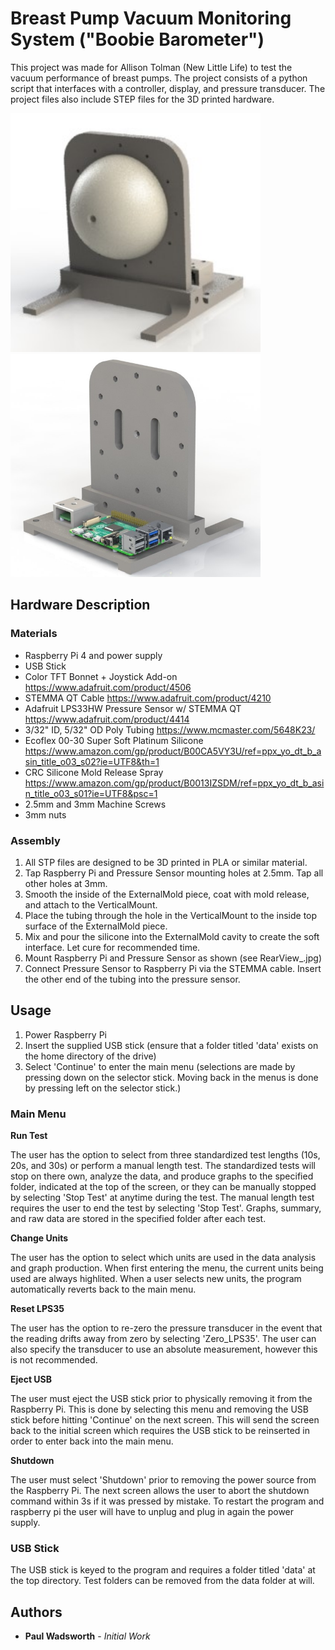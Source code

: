 # Breast Pump Vacuum Monitoring System ("Boobie Barometer")

This project was made for Allison Tolman (New Little Life) to test the vacuum performance of breast pumps. The project consists of a python script that interfaces with a controller, display, and pressure transducer. The project files also include STEP files for the 3D printed hardware.

<p float="left">
  <img src="/IMGs/MainView_.jpg" width="400">
  <img src="/IMGs/RearView_.jpg" width="400">
</p>


## Hardware Description

### Materials
- Raspberry Pi 4 and power supply
- USB Stick
- Color TFT Bonnet + Joystick Add-on https://www.adafruit.com/product/4506
- STEMMA QT Cable https://www.adafruit.com/product/4210
- Adafruit LPS33HW Pressure Sensor w/ STEMMA QT https://www.adafruit.com/product/4414
- 3/32" ID, 5/32" OD Poly Tubing https://www.mcmaster.com/5648K23/
- Ecoflex 00-30 Super Soft Platinum Silicone https://www.amazon.com/gp/product/B00CA5VY3U/ref=ppx_yo_dt_b_asin_title_o03_s02?ie=UTF8&th=1
- CRC Silicone Mold Release Spray https://www.amazon.com/gp/product/B0013IZSDM/ref=ppx_yo_dt_b_asin_title_o03_s01?ie=UTF8&psc=1
- 2.5mm and 3mm Machine Screws
- 3mm nuts

### Assembly
1) All STP files are designed to be 3D printed in PLA or similar material.
2) Tap Raspberry Pi and Pressure Sensor mounting holes at 2.5mm. Tap all other holes at 3mm.
3) Smooth the inside of the ExternalMold piece, coat with mold release, and attach to the VerticalMount.
4) Place the tubing through the hole in the VerticalMount to the inside top surface of the ExternalMold piece.
5) Mix and pour the silicone into the ExternalMold cavity to create the soft interface. Let cure for recommended time.
6) Mount Raspberry Pi and Pressure Sensor as shown (see RearView_.jpg)
7) Connect Pressure Sensor to Raspberry Pi via the STEMMA cable. Insert the other end of the tubing into the pressure sensor.

## Usage

1) Power Raspberry Pi  
2) Insert the supplied USB stick (ensure that a folder titled 'data' exists on the home directory of the drive)  
3) Select 'Continue' to enter the main menu (selections are made by pressing down on the selector stick. Moving back in the menus is done by pressing left on the selector stick.)

### Main Menu

**Run Test**

The user has the option to select from three standardized test lengths (10s, 20s, and 30s) or perform a manual length test. The standardized tests will stop on there own, analyze the data, and produce graphs to the specified folder, indicated at the top of the screen, or they can be manually stopped by selecting 'Stop Test' at anytime during the test. The manual length test requires the user to end the test by selecting 'Stop Test'. Graphs, summary, and raw data are stored in the specified folder after each test.

**Change Units**

The user has the option to select which units are used in the data analysis and graph production. When first entering the menu, the current units being used are always highlited. When a user selects new units, the program automatically reverts back to the main menu.  

**Reset LPS35**

The user has the option to re-zero the pressure transducer in the event that the reading drifts away from zero by selecting 'Zero_LPS35'. The user can also specify the transducer to use an absolute measurement, however this is not recommended.  

**Eject USB**

The user must eject the USB stick prior to physically removing it from the Raspberry Pi. This is done by selecting this menu and removing the USB stick before hitting 'Continue' on the next screen. This will send the screen back to the initial screen which requires the USB stick to be reinserted in order to enter back into the main menu.  

**Shutdown**

The user must select 'Shutdown' prior to removing the power source from the Raspberry Pi. The next screen allows the user to abort the shutdown command within 3s if it was pressed by mistake. To restart the program and raspberry pi the user will have to unplug and plug in again the power supply.  

### USB Stick

The USB stick is keyed to the program and requires a folder titled 'data' at the top directory. Test folders can be removed from the data folder at will.

## Authors

* **Paul Wadsworth** - *Initial Work*
